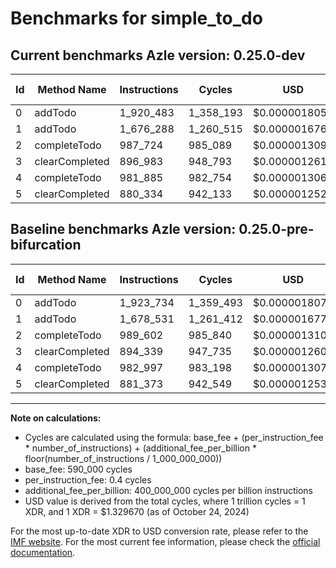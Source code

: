 # Benchmarks for simple_to_do

## Current benchmarks Azle version: 0.25.0-dev

| Id  | Method Name    | Instructions | Cycles    | USD           | USD/Million Calls | Change                            |
| --- | -------------- | ------------ | --------- | ------------- | ----------------- | --------------------------------- |
| 0   | addTodo        | 1_920_483    | 1_358_193 | $0.0000018059 | $1.80             | <font color="green">-3_251</font> |
| 1   | addTodo        | 1_676_288    | 1_260_515 | $0.0000016761 | $1.67             | <font color="green">-2_243</font> |
| 2   | completeTodo   | 987_724      | 985_089   | $0.0000013098 | $1.30             | <font color="green">-1_878</font> |
| 3   | clearCompleted | 896_983      | 948_793   | $0.0000012616 | $1.26             | <font color="red">+2_644</font>   |
| 4   | completeTodo   | 981_885      | 982_754   | $0.0000013067 | $1.30             | <font color="green">-1_112</font> |
| 5   | clearCompleted | 880_334      | 942_133   | $0.0000012527 | $1.25             | <font color="green">-1_039</font> |

## Baseline benchmarks Azle version: 0.25.0-pre-bifurcation

| Id  | Method Name    | Instructions | Cycles    | USD           | USD/Million Calls |
| --- | -------------- | ------------ | --------- | ------------- | ----------------- |
| 0   | addTodo        | 1_923_734    | 1_359_493 | $0.0000018077 | $1.80             |
| 1   | addTodo        | 1_678_531    | 1_261_412 | $0.0000016773 | $1.67             |
| 2   | completeTodo   | 989_602      | 985_840   | $0.0000013108 | $1.31             |
| 3   | clearCompleted | 894_339      | 947_735   | $0.0000012602 | $1.26             |
| 4   | completeTodo   | 982_997      | 983_198   | $0.0000013073 | $1.30             |
| 5   | clearCompleted | 881_373      | 942_549   | $0.0000012533 | $1.25             |

---

**Note on calculations:**

-   Cycles are calculated using the formula: base_fee + (per_instruction_fee \* number_of_instructions) + (additional_fee_per_billion \* floor(number_of_instructions / 1_000_000_000))
-   base_fee: 590_000 cycles
-   per_instruction_fee: 0.4 cycles
-   additional_fee_per_billion: 400_000_000 cycles per billion instructions
-   USD value is derived from the total cycles, where 1 trillion cycles = 1 XDR, and 1 XDR = $1.329670 (as of October 24, 2024)

For the most up-to-date XDR to USD conversion rate, please refer to the [IMF website](https://www.imf.org/external/np/fin/data/rms_sdrv.aspx).
For the most current fee information, please check the [official documentation](https://internetcomputer.org/docs/current/developer-docs/gas-cost#execution).
